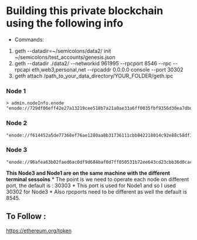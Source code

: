 # Building this private blockchain using the following info

* Commands:
1. geth --datadir=~/semicolons/data2/ init ~/semicolons/test_accounts/genesis.json
2. geth --datadir ./data2/ --networkid 961995 --rpcport 8546 --rpc --rpcapi eth,web3,personal,net --rpcaddr 0.0.0.0 console --port 30302
3. geth attach /path_to_your_data_directory/YOUR_FOLDER/geth.ipc


### Node 1
```
> admin.nodeInfo.enode
"enode://729df06eff42e27a13219cee518b7a21a0ae33a6ff0035fbf9356d30ea7dbdf56902c817983d4b9225c104b28b9fce5a21231ea6ff04e6e20e41e0b5b60e33e1@192.168.43.159:30303"
```

### Node 2
```
"enode://f614452a5de77368ef76ae1280aa8b31736111cbb842218014c92e88c58df17d7c18fed48024e8d8256c617b724b73d59c1f8d8e89f4ddaecee40305a96c7322@192.168.43.50:30303"
```

### Node 3
```
"enode://96afea63b02faed6ac0df9d684baf0d7ff050531b72ee643cd23cbb36d0cac0a62520ccd6d86eeb42c93754130257abdede4f66c6b43dbab3ff05273c3122974@[::]:30302"
```

**This Node3 and Node1 are on the same machine with the different terminal sessoins**
    * The point is we need to operate each node on different port, the default is : 30303 
    * This port is used for Node1 and so I used 30302 for Node3
    * Also rpcports need to be different as well the default is 8545.


## To Follow : 
https://ethereum.org/token
